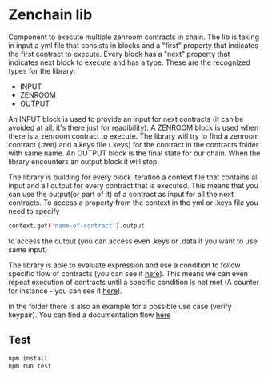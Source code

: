 # Zenchain lib

Component to execute multiple zenroom contracts in chain. The lib is taking in input a yml file that consists in blocks and a "first" property that indicates the first contract to execute. Every block has a "next" property that indicates next block to execute and has a type. These are the recognized types for the library:
- INPUT
- ZENROOM
- OUTPUT

An INPUT block is used to provide an input for next contracts (it can be avoided at all, it's there just for readibility). A ZENROOM block is used when there is a zenroom contract to execute. The library will try to find a zenroom contract (.zen) and a keys file (.keys) for the contract in the contracts folder with same name.
An OUTPUT block is the final state for our chain. When the library encounters an output block it will stop.

The library is building for every block iteration a context file that contains all input and all output for every contract that is executed. This means that you can use the output(or part of it) of a contract as input for all the next contracts. To access a property from the context in the yml or .keys file you need to specify 
```bash
context.get('name-of-contract').output
```
to access the output (you can access even .keys or .data if you want to use same input)

The library is able to evaluate expression and use a condition to follow specific flow of contracts (you can see it [here](https://github.com/pasfranc/zenchain/blob/master/correct-keypair.yml#L13)). This means we can even repeat execution of contracts until a specific condition is not met (A counter for instance - you can see it [here](https://github.com/pasfranc/zenchain/blob/master/correct-keypair-repeat.yml#L11-L15)).

In the folder there is also an example for a possible use case (verify keypair). You can find a documentation flow [here](https://github.com/pasfranc/zenchain/blob/master/verify-keypair-use-case.jpg)

## Test

```bash
npm install
npm run test
```
